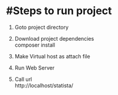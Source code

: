 #Steps to run project
========================

1. Goto project directory

2. Download project dependencies <br>
composer install

3. Make Virtual host as attach file

3. Run Web Server <br>
 
4. Call url <br>
http://localhost/statista/
 
 

